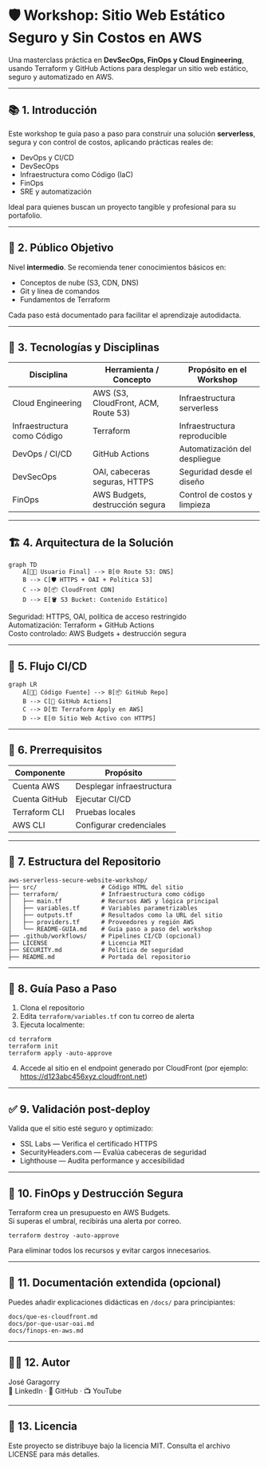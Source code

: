 # 🛡️ Workshop: Sitio Web Estático Seguro y Sin Costos en AWS

Una masterclass práctica en **DevSecOps, FinOps y Cloud Engineering**, usando Terraform y GitHub Actions para desplegar un sitio web estático, seguro y automatizado en AWS.

---

## 📚 1. Introducción

Este workshop te guía paso a paso para construir una solución **serverless**, segura y con control de costos, aplicando prácticas reales de:

- DevOps y CI/CD
- DevSecOps
- Infraestructura como Código (IaC)
- FinOps
- SRE y automatización

Ideal para quienes buscan un proyecto tangible y profesional para su portafolio.

---

## 🎯 2. Público Objetivo

Nivel **intermedio**. Se recomienda tener conocimientos básicos en:

- Conceptos de nube (S3, CDN, DNS)
- Git y línea de comandos
- Fundamentos de Terraform

Cada paso está documentado para facilitar el aprendizaje autodidacta.

---

## 🧰 3. Tecnologías y Disciplinas

| Disciplina                  | Herramienta / Concepto                 | Propósito en el Workshop         |
|-----------------------------|----------------------------------------|----------------------------------|
| Cloud Engineering           | AWS (S3, CloudFront, ACM, Route 53)    | Infraestructura serverless       |
| Infraestructura como Código | Terraform                              | Infraestructura reproducible     |
| DevOps / CI/CD              | GitHub Actions                         | Automatización del despliegue    |
| DevSecOps                   | OAI, cabeceras seguras, HTTPS          | Seguridad desde el diseño        |
| FinOps                      | AWS Budgets, destrucción segura        | Control de costos y limpieza     |

---

## 🏗️ 4. Arquitectura de la Solución

```
graph TD
    A[👨‍💻 Usuario Final] --> B[🌐 Route 53: DNS]
    B --> C[🛡️ HTTPS + OAI + Política S3]
    C --> D[📦 CloudFront CDN]
    D --> E[🪣 S3 Bucket: Contenido Estático]
```
Seguridad: HTTPS, OAI, política de acceso restringido  
Automatización: Terraform + GitHub Actions  
Costo controlado: AWS Budgets + destrucción segura

---

## 🧪 5. Flujo CI/CD

```
graph LR
    A[👨‍💻 Código Fuente] --> B[📦 GitHub Repo]
    B --> C[🤖 GitHub Actions]
    C --> D[🏗️ Terraform Apply en AWS]
    D --> E[🌐 Sitio Web Activo con HTTPS]
```

---

## 🔧 6. Prerrequisitos

| Componente   | Propósito                   |
|---------------|------------------------------|
| Cuenta AWS    | Desplegar infraestructura    |
| Cuenta GitHub | Ejecutar CI/CD              |
| Terraform CLI | Pruebas locales              |
| AWS CLI       | Configurar credenciales      |

---

## 📁 7. Estructura del Repositorio

```
aws-serverless-secure-website-workshop/
├── src/                  # Código HTML del sitio
├── terraform/            # Infraestructura como código
│   ├── main.tf           # Recursos AWS y lógica principal
│   ├── variables.tf      # Variables parametrizables
│   ├── outputs.tf        # Resultados como la URL del sitio
│   ├── providers.tf      # Proveedores y región AWS
│   └── README-GUIA.md    # Guía paso a paso del workshop
├── .github/workflows/    # Pipelines CI/CD (opcional)
├── LICENSE               # Licencia MIT
├── SECURITY.md           # Política de seguridad
├── README.md             # Portada del repositorio
```

---

## 🚀 8. Guía Paso a Paso

1. Clona el repositorio
2. Edita `terraform/variables.tf` con tu correo de alerta
3. Ejecuta localmente:

```
cd terraform
terraform init
terraform apply -auto-approve
```

4. Accede al sitio en el endpoint generado por CloudFront (por ejemplo: https://d123abc456xyz.cloudfront.net)

---

## ✅ 9. Validación post-deploy

Valida que el sitio esté seguro y optimizado:

- SSL Labs — Verifica el certificado HTTPS
- SecurityHeaders.com — Evalúa cabeceras de seguridad
- Lighthouse — Audita performance y accesibilidad

---

## 💸 10. FinOps y Destrucción Segura

Terraform crea un presupuesto en AWS Budgets.  
Si superas el umbral, recibirás una alerta por correo.

```
terraform destroy -auto-approve
```

Para eliminar todos los recursos y evitar cargos innecesarios.

---

## 🧠 11. Documentación extendida (opcional)

Puedes añadir explicaciones didácticas en `/docs/` para principiantes:

```
docs/que-es-cloudfront.md
docs/por-que-usar-oai.md
docs/finops-en-aws.md
```

---

## 👨‍🏫 12. Autor

José Garagorry  
🔗 LinkedIn · 🐙 GitHub · 📺 YouTube

---

## 📄 13. Licencia

Este proyecto se distribuye bajo la licencia MIT. Consulta el archivo LICENSE para más detalles.
```

